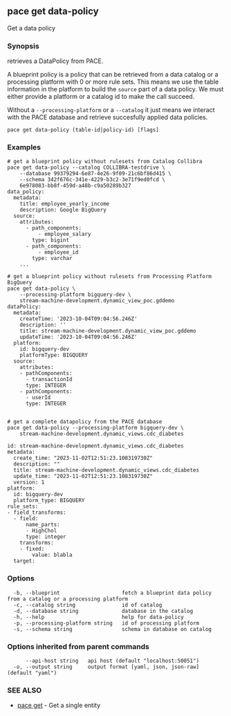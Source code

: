 ## pace get data-policy

Get a data policy

### Synopsis

retrieves a DataPolicy from PACE.

A blueprint policy is a policy that can be retrieved from a data catalog or a
processing platform with 0 or more rule sets. This means we use the table information in the platform to
build the `source` part of a data policy. We must either provide a platform or a catalog
id to make the call succeed.

Without a `--processing-platform` or a `--catalog` it just means we interact with the PACE
database and retrieve succesfully applied data policies.

```
pace get data-policy (table-id|policy-id) [flags]
```

### Examples

```
# get a blueprint policy without rulesets from Catalog Collibra
pace get data-policy --catalog COLLIBRA-testdrive \
	--database 99379294-6e87-4e26-9f09-21c6bf86d415 \
	--schema 342f676c-341e-4229-b3c2-3e71f9ed0fcd \
	6e978083-bb8f-459d-a48b-c9a50289b327
data_policy:
  metadata:
    title: employee_yearly_income
    description: Google BigQuery
  source:
    attributes:
      - path_components:
          - employee_salary
        type: bigint
      - path_components:
          - employee_id
        type: varchar
	...

# get a blueprint policy without rulesets from Processing Platform BigQuery
pace get data-policy \
	--processing-platform bigquery-dev \
	stream-machine-development.dynamic_view_poc.gddemo
dataPolicy:
  metadata:
    createTime: '2023-10-04T09:04:56.246Z'
    description: ''
    title: stream-machine-development.dynamic_view_poc.gddemo
    updateTime: '2023-10-04T09:04:56.246Z'
  platform:
    id: bigquery-dev
    platformType: BIGQUERY
  source:
    attributes:
    - pathComponents:
      - transactionId
      type: INTEGER
    - pathComponents:
      - userId
      type: INTEGER


# get a complete datapolicy from the PACE database
pace get data-policy --processing-platform bigquery-dev \
	stream-machine-development.dynamic_views.cdc_diabetes

id: stream-machine-development.dynamic_views.cdc_diabetes
metadata:
  create_time: "2023-11-02T12:51:23.108319730Z"
  description: ""
  title: stream-machine-development.dynamic_views.cdc_diabetes
  update_time: "2023-11-02T12:51:23.108319730Z"
  version: 1
platform:
  id: bigquery-dev
  platform_type: BIGQUERY
rule_sets:
- field_transforms:
  - field:
      name_parts:
      - HighChol
      type: integer
    transforms:
    - fixed:
        value: blabla
  target:
```

### Options

```
  -b, --blueprint                    fetch a blueprint data policy from a catalog or a processing platform
  -c, --catalog string               id of catalog
  -d, --database string              database in the catalog
  -h, --help                         help for data-policy
  -p, --processing-platform string   id of processing platform
  -s, --schema string                schema in database on catalog
```

### Options inherited from parent commands

```
      --api-host string   api host (default "localhost:50051")
  -o, --output string     output format [yaml, json, json-raw] (default "yaml")
```

### SEE ALSO

* [pace get](pace_get.md)	 - Get a single entity

